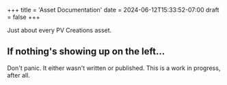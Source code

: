 +++
title = 'Asset Documentation'
date = 2024-06-12T15:33:52-07:00
draft = false
+++

Just about every PV Creations asset.

## If nothing's showing up on the left...
Don't panic. It either wasn't written or published. This is a work in progress, after all.